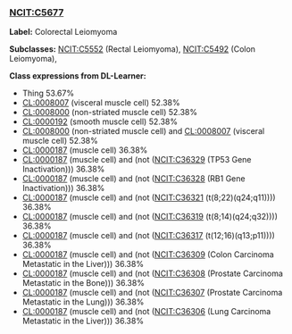 
### [NCIT:C5677](http://purl.obolibrary.org/obo/NCIT_C5677)
**Label:** Colorectal Leiomyoma

**Subclasses:** [NCIT:C5552](http://purl.obolibrary.org/obo/NCIT_C5552) (Rectal Leiomyoma), [NCIT:C5492](http://purl.obolibrary.org/obo/NCIT_C5492) (Colon Leiomyoma), 

**Class expressions from DL-Learner:**

- Thing 53.67%
- [CL:0008007](http://purl.obolibrary.org/obo/CL_0008007) (visceral muscle cell) 52.38%
- [CL:0008000](http://purl.obolibrary.org/obo/CL_0008000) (non-striated muscle cell) 52.38%
- [CL:0000192](http://purl.obolibrary.org/obo/CL_0000192) (smooth muscle cell) 52.38%
- [CL:0008000](http://purl.obolibrary.org/obo/CL_0008000) (non-striated muscle cell) and [CL:0008007](http://purl.obolibrary.org/obo/CL_0008007) (visceral muscle cell) 52.38%
- [CL:0000187](http://purl.obolibrary.org/obo/CL_0000187) (muscle cell) 36.38%
- [CL:0000187](http://purl.obolibrary.org/obo/CL_0000187) (muscle cell) and (not ([NCIT:C36329](http://purl.obolibrary.org/obo/NCIT_C36329) (TP53 Gene Inactivation))) 36.38%
- [CL:0000187](http://purl.obolibrary.org/obo/CL_0000187) (muscle cell) and (not ([NCIT:C36328](http://purl.obolibrary.org/obo/NCIT_C36328) (RB1 Gene Inactivation))) 36.38%
- [CL:0000187](http://purl.obolibrary.org/obo/CL_0000187) (muscle cell) and (not ([NCIT:C36321](http://purl.obolibrary.org/obo/NCIT_C36321) (t(8;22)(q24;q11)))) 36.38%
- [CL:0000187](http://purl.obolibrary.org/obo/CL_0000187) (muscle cell) and (not ([NCIT:C36319](http://purl.obolibrary.org/obo/NCIT_C36319) (t(8;14)(q24;q32)))) 36.38%
- [CL:0000187](http://purl.obolibrary.org/obo/CL_0000187) (muscle cell) and (not ([NCIT:C36317](http://purl.obolibrary.org/obo/NCIT_C36317) (t(12;16)(q13;p11)))) 36.38%
- [CL:0000187](http://purl.obolibrary.org/obo/CL_0000187) (muscle cell) and (not ([NCIT:C36309](http://purl.obolibrary.org/obo/NCIT_C36309) (Colon Carcinoma Metastatic in the Liver))) 36.38%
- [CL:0000187](http://purl.obolibrary.org/obo/CL_0000187) (muscle cell) and (not ([NCIT:C36308](http://purl.obolibrary.org/obo/NCIT_C36308) (Prostate Carcinoma Metastatic in the Bone))) 36.38%
- [CL:0000187](http://purl.obolibrary.org/obo/CL_0000187) (muscle cell) and (not ([NCIT:C36307](http://purl.obolibrary.org/obo/NCIT_C36307) (Prostate Carcinoma Metastatic in the Lung))) 36.38%
- [CL:0000187](http://purl.obolibrary.org/obo/CL_0000187) (muscle cell) and (not ([NCIT:C36306](http://purl.obolibrary.org/obo/NCIT_C36306) (Lung Carcinoma Metastatic in the Liver))) 36.38%


